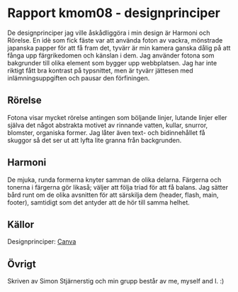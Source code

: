 ---
---
Rapport kmom08 - designprinciper
=========================

De designprinciper jag ville åskådliggöra i min design är Harmoni och Rörelse. En idè som fick fäste var att använda foton av vackra, mönstrade japanska papper för att få fram det, tyvärr är min kamera ganska dålig på att fånga upp färgrikedomen och känslan i dem. Jag använder fotona som bakgrunder till olika element som bygger upp webbplatsen. Jag har inte riktigt fått bra kontrast på typsnittet, men är tyvärr jättesen med inlämningsuppgiften och pausar den förfiningen.

Rörelse
-------
Fotona visar mycket rörelse antingen som böljande linjer, lutande linjer eller själva det något abstrakta motivet av rinnande vatten, kullar, snurror, blomster, organiska former.
Jag låter även text- och bidinnehållet få skuggor så det ser ut att lyfta lite granna från backgrunden.

Harmoni
-------
De mjuka, runda formerna knyter samman de olika delarna. Färgerna och tonerna i färgerna gör likaså; väljer att följa triad för att få balans. Jag sätter bård runt om de olika avsnitten för att särskilja dem (header, flash, main, footer), samtidigt som det antyder att de hör till samma helhet.

Källor
------
Designprinciper: <a href="https://www.canva.com/learn/design-elements-principles/">Canva</a>

Övrigt
-----------------------


Skriven av Simon Stjärnerstig och min grupp består av me, myself and I. :)
